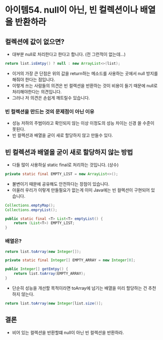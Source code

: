 # 아이템54. null이 아닌, 빈 컬렉션이나 배열을 반환하라

## 컬렉션에 값이 없으면?

- 대부분 null로 처리한다고 한다고 합니다. (전 그런적이 없는데...)

```java
return list.isEmtpy() ? null : new ArrayList<>(list);
```

- 이거의 가장 큰 단점은 위의 값을 return하는 메소드를 사용하는 곳에서 null 방지를 해줘야 한다는 점입니다.
- 이렇게 쓰는 사람들의 의견은 빈 컬렉션을 반환하는 것이 비용이 들기 때문에 null로 처리해야한다는 의견입니다.
- 그러나 저 의견은 손쉽게 깨트릴수 있습니다.

### 빈 컬렉션을 만드는 것의 문제점이 아닌 이유

- 성능 저하의 주범이라고 확인되지 않는 이상 이정도의 성능 차이는 신경 쓸 수준이 못된다.
- 빈 컬렉션과 배열을 굳이 새로 할당하지 않고 만들수 있다.

## 빈 컬렉션과 배열을 굳이 새로 할당하지 않는 방법

- 다들 많이 사용하실 static final로 처리하는 것입니다. (상수)

```java
private static final EMPTY_LIST = new ArrayList<>(); 
```

- 불변이기 때문에 공유해도 안전하다는 장점이 있습니다.
- 아울러 우리가 이렇게 만들필요가 없는게 이미 Java에는 빈 컬렉션이 구현되어 있습니다.

```java
Collections.emptyMap();
Collections.empryList();

public static final <T> List<T> emptyList() {
    return (List<T>) EMPTY_LIST;
}
```

### 배열은?

```java
return list.toArray(new Integer[]);
```

```java
private static final Integer[] EMPTY_ARRAY = new Integer[0];

public Integer[] getEmtpy() {
	return list.toArray(EMPTY_ARRAY);
}
```

- 단순히 성능을 개선할 목적이라면 toArray에 넘기는 배열을 미리 할당하는 건 추천하지 않는다.

```java
return list.toArray(new Integer[list.size()];
```

## 결론

- 비어 있는 컬렉션을 반환할떄 null이 아닌 빈 컬렉션을 반환하라.
